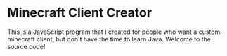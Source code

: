 # Minecraft Client Creator
This is a JavaScript program that I created for people who want a custom minecraft client, but don't have the time to learn Java. Welcome to the source code!
